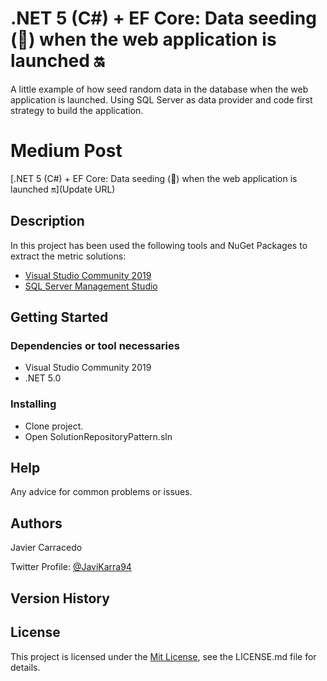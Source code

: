 # .NET 5 (C#) + EF Core: Data seeding (🍺) when the web application is launched 🔛
A little example of how seed random data in the database when the web application is launched. Using SQL Server as data provider and code first strategy to build the application.

# Medium Post
[.NET 5 (C#) + EF Core: Data seeding (🍺) when the web application is launched 🔛](Update URL)

## Description

In this project has been used the following tools and NuGet Packages to extract the metric solutions:

- [Visual Studio Community 2019](https://visualstudio.microsoft.com/es/vs/community/)
- [SQL Server Management Studio](https://docs.microsoft.com/es-es/sql/ssms)

## Getting Started

### Dependencies or tool necessaries

* Visual Studio Community 2019
* .NET 5.0

### Installing

* Clone project.
* Open SolutionRepositoryPattern.sln

## Help

Any advice for common problems or issues.


## Authors

Javier Carracedo 

Twitter Profile: [@JaviKarra94](https://twitter.com/JaviKarra94)

## Version History


## License

This project is licensed under the [Mit License](https://github.com/jke94/NetCoreCoverage/blob/dev/LICENSE), see the LICENSE.md file for details.
